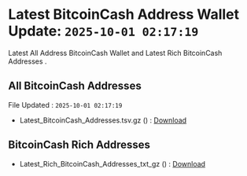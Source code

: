 # Latest BitcoinCash Address Wallet Update: `2025-10-01 02:17:19`

Latest All Address BitcoinCash Wallet and Latest Rich BitcoinCash Addresses .

## All BitcoinCash Addresses

File Updated : `2025-10-01 02:17:19`

- Latest_BitcoinCash_Addresses.tsv.gz () : [Download](https://github.com/Pymmdrza/Rich-Address-Wallet/releases/tag/BitcoinCash)

## BitcoinCash Rich Addresses

- Latest_Rich_BitcoinCash_Addresses_txt_gz () : [Download](https://github.com/Pymmdrza/Rich-Address-Wallet/releases/tag/BitcoinCash)
